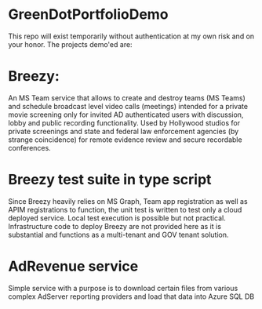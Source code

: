 # GreenDotPortfolioDemo

This repo will exist temporarily without authentication at my own risk and on your honor. 
The projects demo'ed are:
# Breezy: 
An MS Team service that allows to create and destroy teams (MS Teams) and schedule broadcast level video calls (meetings) intended for a private movie screening only for invited AD authenticated users with discussion, lobby and public recording functionality. Used by Hollywood studios for private screenings and state and federal law enforcement agencies (by strange coincidence) for remote evidence review and secure recordable conferences. 
# Breezy test suite in type script
Since Breezy heavily relies on MS Graph, Team app registration as well as APIM registrations to function, the unit test is written to test only a cloud deployed service. Local test execution is possible but not practical.  Infrastructure code to deploy Breezy are not provided here as it is substantial and functions as a multi-tenant and GOV tenant solution.

# AdRevenue service 
Simple service with a purpose is to download certain files from various complex AdServer reporting providers and load that data into Azure SQL DB
